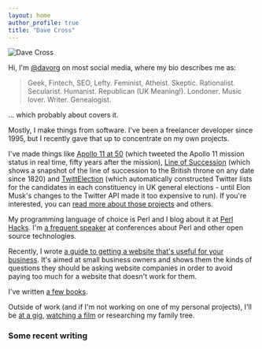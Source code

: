 ```yaml
---
layout: home
author_profile: true
title: "Dave Cross"
---
```


![Dave Cross](/img/dc-cartoon.png)

Hi, I'm [@davorg](https://links.davecross.co.uk/) on most social media, where my bio
describes me as:

> Geek, Fintech, SEO, Lefty. Feminist, Atheist. Skeptic. Rationalist. Secularist. Humanist. Republican (UK Meaning!). Londoner. Music lover. Writer. Genealogist.

... which probably about covers it.

Mostly, I make things from software. I've been a freelancer developer since 1995, but I recently gave that up
to concentrate on my own projects.

I've made things like
[Apollo 11 at 50](https://twitter.com/apollo11at50)
(which tweeted the Apollo 11 mission status in real time, fifty years after
the mission),
 [Line of Succession](https://lineofsuccession.co.uk/)
(which shows a snapshot of the line of succession to the British throne on
any date since 1820)
and
[TwittElection](https://twittelection.co.uk/)
(which automatically constructed Twitter lists for the candidates in
each constituency in UK general elections - until Elon Musk's changes
to the Twitter API made it too expensive to run). If you're interested,
you can [read more about those projects](/projects/) and others.

My programming language of choice is Perl and I blog about it at
[Perl Hacks](https://perlhacks.com/). I'm
[a frequent speaker](https://talks.davecross.co.uk/)
at conferences about Perl and other open source technologies.

Recently, I wrote
[a guide to getting a website that's useful for your business](https://websiteguide.davecross.co.uk/).
It's aimed at small business owners and shows them the kinds of questions
they should be asking website companies in order to avoid paying too much
for a website that doesn't work for them.

I've written [a few books](/books/).

Outside of work (and if I'm not working on one of my personal projects), I'll
be [at a gig](https://songkick.com/users/davorg), 
[watching a film](https://letterboxd.com/realdavorg) or researching my family tree.

### Some recent writing

<div id="feed_here"></div>

<script>
  document.addEventListener("DOMContentLoaded", async () => {
    const feedContainer = document.getElementById("feed_here");

    try {
      const response = await fetch("https://davorg.theplanetarium.org/feeds.json");
      const data = await response.json();

      const ul = document.createElement("ul");
      ul.classList.add("list-unstyled"); // Bootstrap class for unstyled lists

      data.forEach(item => {
        const li = document.createElement("li");
        li.classList.add("mb-3"); // Add margin between list items

        // Create the main link
        const mainLink = document.createElement("a");
        mainLink.href = item.link;
        mainLink.textContent = item.title;
        mainLink.classList.add("d-block", "fw-bold", "mb-1"); // Bootstrap classes for styling
        li.appendChild(mainLink);

// Add a line break between the title and the button
li.appendChild(document.createElement("br"));

// Create the small button with a link
const button = document.createElement("a");
button.href = item.source_url;
button.textContent = item.source_name;
button.style.display = "inline-block"; // Make it look like a button
button.style.padding = "0.1em 0.25em"; // Smaller padding for a smaller button
button.style.marginLeft = "0em"; // Add space between the title and the button
button.style.border = "1px solid #007acc"; // Example color
button.style.borderRadius = "4px";
button.style.fontSize = "0.6em"; // Smaller font size
button.style.color = "#007acc";
button.style.textDecoration = "none";
button.style.backgroundColor = "transparent";
button.style.cursor = "pointer";
button.addEventListener("mouseover", () => {
  button.style.backgroundColor = "#007acc";
  button.style.color = "#fff";
});
button.addEventListener("mouseout", () => {
  button.style.backgroundColor = "transparent";
  button.style.color = "#007acc";
});
li.appendChild(button);
ul.appendChild(li);
      });

      feedContainer.appendChild(ul);
    } catch (error) {
      console.error("Error fetching or parsing the feed data:", error);
      feedContainer.textContent = "Failed to load recent writing.";
    }
  });
</script>




